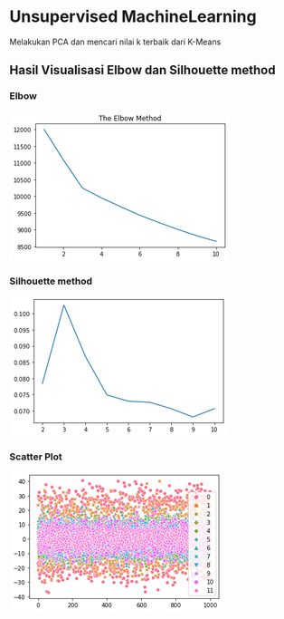 # Unsupervised MachineLearning

Melakukan PCA dan mencari nilai k terbaik dari K-Means

## Hasil Visualisasi Elbow dan Silhouette method

### Elbow
![gambar](./images/pict1.png)

### Silhouette method
![gambar](./images/pict2.png)

### Scatter Plot
![gambar](./images/pict3.png)

